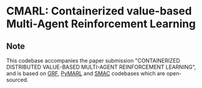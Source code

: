 # CMARL: Containerized value-based Multi-Agent Reinforcement Learning

## Note
 This codebase accompanies the paper submission "CONTAINERIZED DISTRIBUTED VALUE-BASED MULTI-AGENT REINFORCEMENT LEARNING", and is based on [GRF](https://github.com/google-research/football), [PyMARL](https://github.com/oxwhirl/pymarl) and [SMAC](https://github.com/oxwhirl/smac) codebases which are open-sourced.